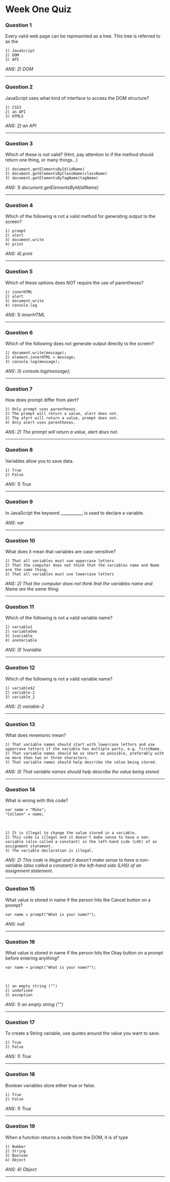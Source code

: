# Week One Quiz

### Question 1
Every valid web page can be represented as a tree.  This tree is referred to as the

    1) JavaScript
    2) DOM
    3) API

_ANS: 2) DOM_<hr>

### Question 2
JavaScript uses what kind of interface to access the DOM structure?

    1) CSS3
    2) an API
    3) HTML5

_ANS: 2) an API_<hr>

### Question 3
Which of these is not valid?  (Hint, pay attention to if the method should return one thing, or many things...)

    1) document.getElementsById(idName)
    2) document.getElementsByClassName(className)
    3) document.getElementsByTagName(tagName)

_ANS: 1) document.getElementsById(idName)_<hr>

### Question 4
Which of the following is not a valid method for generating output to the screen?

    1) prompt
    2) alert
    3) document.write
    4) print

_ANS: 4) print_<hr>

### Question 5
Which of these options does NOT require the use of parentheses?

    1) innerHTML
    2) alert
    3) document.write
    4) console.log

_ANS: 1) innerHTML_<hr>

### Question 6
Which of the following does not generate output directly to the screen?

    1) document.write(message);
    2) element.innerHTML = message;
    3) console.log(message);

_ANS: 3) console.log(message);_<hr>

### Question 7
How does prompt differ from alert?

    1) Only prompt uses parentheses.
    2) The prompt will return a value, alert does not.
    3) The alert will return a value, prompt does not.
    4) Only alert uses parentheses.

_ANS: 2) The prompt will return a value, alert does not._<hr>

### Question 8
Variables allow you to save data.

    1) True
    2) False

_ANS: 1) True_<hr>

### Question 9
In JavaScript the keyword ___________ is used to declare a variable.

_ANS: var_<hr>

### Question 10
What does it mean that variables are case-sensitive?

    1) That all variables must use uppercase letters
    2) That the computer does not think that the variables name and Name are the same thing.
    3) That all variables must use lowercase letters

_ANS: 2) That the computer does not think that the variables name and Name are the same thing._<hr>

### Question 11
Which of the following is not a valid variable name?

    1) variable1
    2) variableOne
    3) 1variable
    4) oneVariable

_ANS: 3) 1variable_<hr>

### Question 12
Which of the following is not a valid variable name?

    1) variable$2
    2) variable-2
    3) variable_2

_ANS: 2) variable-2_<hr>

### Question 13
What does mnemonic mean?

    1) That variable names should start with lowercase letters and use uppercase letters if the variable has multiple parts, e.g. firstName.
    2) That variable names should be as short as possible, preferably with no more than two or three characters.
    3) That variable names should help describe the value being stored.

_ANS: 3) That variable names should help describe the value being stored._<hr>

### Question 14
What is wrong with this code?

    var name = "Mike";
    "Colleen" = name;
<br>

    1) It is illegal to change the value stored in a variable.
    2) This code is illegal and it doesn't make sense to have a non-variable (also called a constant) in the left-hand side (LHS) of an assignment statement.
    3) The variable declaration is illegal.

_ANS: 2) This code is illegal and it doesn't make sense to have a non-variable (also called a constant) in the left-hand side (LHS) of an assignment statement._<hr>

### Question 15
What value is stored in name if the person hits the Cancel button on a prompt?

    var name = prompt("What is your name?");

_ANS: null_<hr>

### Question 16
What value is stored in name if the person hits the Okay button on a prompt before entering anything?

    var name = prompt("What is your name?");
<br>

    1) an empty string ("")
    2) undefined
    3) exception
  
_ANS: 1) an empty string ("")_<hr>

### Question 17
To create a String variable, use quotes around the value you want to save.

    1) True
    2) False

_ANS: 1) True_<hr>

### Question 18
Boolean variables store either true or false.

    1) True
    2) False

_ANS: 1) True_<hr>

### Question 19
When a function returns a node from the DOM, it is of type

    1) Number
    2) String
    3) Boolean
    4) Object

_ANS: 4) Object_<hr>



